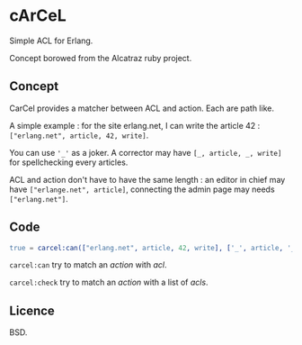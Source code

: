 cArCeL
======

Simple ACL for Erlang.

Concept borowed from the Alcatraz ruby project.

Concept
-------

CarCel provides a matcher between ACL and action. Each are path like.

A simple example : for the site erlang.net, I can write the article 42 : `["erlang.net", article, 42, write]`.

You can use `'_'` as a joker. A corrector may have `[_, article, _, write]` for spellchecking every articles.

ACL and action don't have to have the same length : an editor in chief may have `["erlange.net", article]`,
connecting the admin page may needs `["erlang.net"]`.

Code
----

```erlang
true = carcel:can(["erlang.net", article, 42, write], ['_', article, '_', write]).
```

`carcel:can` try to match an *action* with *acl*.

`carcel:check` try to match an *action* with a list of *acls*.

Licence
-------

BSD.
